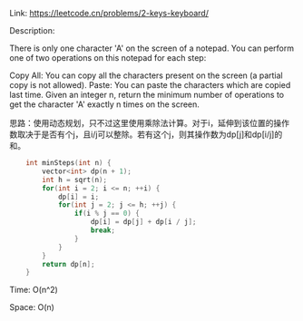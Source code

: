 Link: https://leetcode.cn/problems/2-keys-keyboard/

Description: 

There is only one character 'A' on the screen of a notepad. You can perform one of two operations on this notepad for each step:

Copy All: You can copy all the characters present on the screen (a partial copy is not allowed).
Paste: You can paste the characters which are copied last time.
Given an integer n, return the minimum number of operations to get the character 'A' exactly n times on the screen.

思路：使用动态规划，只不过这里使用乘除法计算。对于i，延伸到该位置的操作数取决于是否有个j，且i/j可以整除。若有这个j，则其操作数为dp[j]和dp[i/j]的和。

```c++
    int minSteps(int n) {
        vector<int> dp(n + 1);
        int h = sqrt(n);
        for(int i = 2; i <= n; ++i) {
            dp[i] = i;
            for(int j = 2; j <= h; ++j) {
                if(i % j == 0) {
                    dp[i] = dp[j] + dp[i / j];
                    break;
                }
            }
        }
        return dp[n];
    }
```

Time: O(n^2)

Space: O(n)
